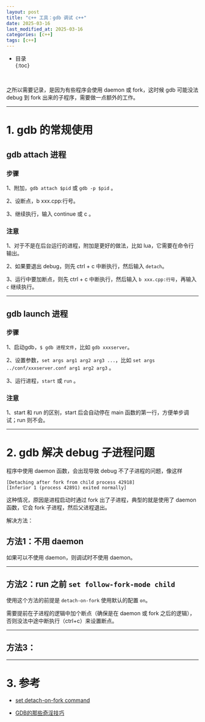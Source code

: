 ```yaml
---
layout: post
title: "c++ 工具：gdb 调试 c++"
date: 2025-03-16
last_modified_at: 2025-03-16
categories: [c++]
tags: [c++]
---
```


* 目录  
{:toc}
<br/>

之所以需要记录，是因为有些程序会使用 daemon 或 fork，这时候 gdb 可能没法 debug 到 fork 出来的子程序，需要做一点额外的工作。  

---

# 1. gdb 的常规使用

## gdb attach 进程

### 步骤  

1、附加，`gdb attach $pid` 或 `gdb -p $pid` 。   

2、设断点，b xxx.cpp:行号。  

3、继续执行，输入 continue 或 c 。  


### 注意  

1、对于不是在后台运行的进程，附加是更好的做法，比如 lua，它需要在命令行输出。   

2、如果要退出 debug，则先 ctrl + c 中断执行，然后输入 `detach`。   

3、运行中要加断点，则先 ctrl + c 中断执行，然后输入 `b xxx.cpp:行号`，再输入 `c` 继续执行。   


---

## gdb launch 进程

### 步骤

1、启动gdb，`$ gdb 进程文件`，比如 `gdb xxxserver`。    

2、设置参数，`set args arg1 arg2 arg3 ...`，比如 `set args ../conf/xxxserver.conf arg1 arg2 arg3` 。  

3、运行进程，`start` 或 `run` 。  

### 注意

1、start 和 run 的区别，start 后会自动停在 main 函数的第一行，方便单步调试；run 则不会。    

---

# 2. gdb 解决 debug 子进程问题

程序中使用 daemon 函数，会出现导致 debug 不了子进程的问题，像这样    

```
[Detaching after fork from child process 42918]
[Inferior 1 (process 42891) exited normally]  
```

这种情况，原因是进程启动时通过 fork 出了子进程，典型的就是使用了 daemon 函数，它会 fork 子进程，然后父进程退出。   

解决方法：   

## 方法1：不用 daemon    

如果可以不使用 daemon，则调试时不使用 daemon。    

---

## 方法2：run 之前 `set follow-fork-mode child`    

使用这个方法的前提是 `detach-on-fork` 使用默认的配置 `on`。 

需要提前在子进程的逻辑中加个断点（确保是在 daemon 或 fork 之后的逻辑），否则没法中途中断执行（ctrl+c）来设置断点。 

---

## 方法3：


---

# 3. 参考

* [set detach-on-fork command](https://visualgdb.com/gdbreference/commands/set_detach-on-fork)     

* [GDB的那些奇淫技巧](https://www.cnblogs.com/xuanbjut/p/14534507.html)  


